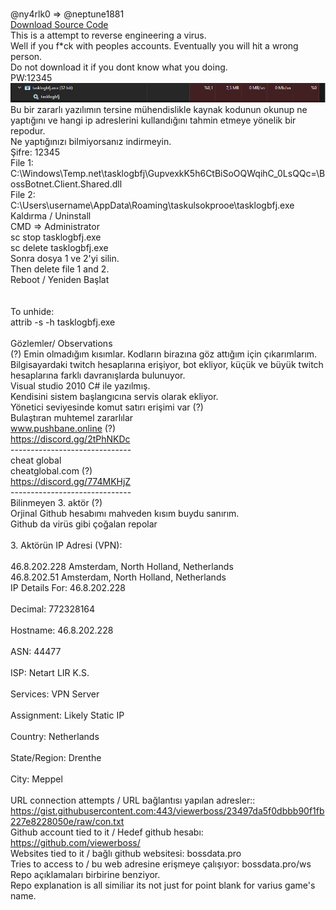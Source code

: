 <br>@ny4rlk0 => @neptune1881
<br><a href="https://github.com/neptune1881/VirusesThatIFoundInRandomly/releases/download/BossBotnetVirusSourceCode/BossBotnetSourceCode.zip">Download Source Code</a>
<br>This is a attempt to reverse engineering a virus. 
<br>Well if you f*ck with peoples accounts. Eventually you will hit a wrong person.
<br>Do not download it if you dont know what you doing.
<br>PW:12345
<br><img src="Taskmgr.png">
<br>Bu bir zararlı yazılımın tersine mühendislikle kaynak kodunun okunup ne yaptığını ve hangi ip adreslerini kullandığını tahmin etmeye yönelik bir repodur.
<br>Ne yaptığınızı bilmiyorsanız indirmeyin.
<br>Şifre: 12345
<br>File 1:
<br>C:\Windows\Temp\.net\tasklogbfj\GupvexkK5h6CtBiSoOQWqihC_0LsQQc=\BossBotnet.Client.Shared.dll
<br>File 2:
<br>C:\Users\username\AppData\Roaming\taskulsokprooe\tasklogbfj.exe
<br>Kaldırma / Uninstall
<br>CMD => Administrator
<br>sc stop tasklogbfj.exe
<br>sc delete tasklogbfj.exe
<br>Sonra dosya 1 ve 2'yi silin.
<br>Then delete file 1 and 2.
<br>Reboot / Yeniden Başlat
<br>
<br>
<br>To unhide:
<br>attrib -s -h tasklogbfj.exe
<br>
<br>Gözlemler/ Observations
<br>(?) Emin olmadığım kısımlar. Kodların birazına göz attığım için çıkarımlarım.
<br>Bilgisayardaki twitch hesaplarına erişiyor, bot ekliyor, küçük ve büyük twitch hesaplarına farklı davranışlarda bulunuyor.
<br>Visual studio 2010 C# ile yazılmış.
<br>Kendisini sistem başlangıcına servis olarak ekliyor.
<br>Yönetici seviyesinde komut satırı erişimi var (?)
<br>Bulaştıran muhtemel zararlılar
<br> www.pushbane.online (?)
<br> https://discord.gg/2tPhNKDc
<br>------------------------------
<br>cheat global
<br> cheatglobal.com (?)
<br> https://discord.gg/774MKHjZ
<br>------------------------------
<br>Bilinmeyen 3. aktör (?)
<br> Orjinal Github hesabımı mahveden kısım buydu sanırım.
<br> Github da virüs gibi çoğalan repolar
<br>
<br>3. Aktörün IP Adresi (VPN):
<br>
<br>46.8.202.228 Amsterdam, North Holland, Netherlands
<br>46.8.202.51 Amsterdam, North Holland, Netherlands
<br>IP Details For: 46.8.202.228
<br>
<br>Decimal: 772328164
<br>
<br>Hostname: 46.8.202.228
<br>
<br>ASN: 44477
<br>
<br>ISP: Netart LIR K.S.
<br>
<br>Services: VPN Server
<br>
<br>Assignment: Likely Static IP
<br>
<br>Country: Netherlands
<br>
<br>State/Region: Drenthe
<br>
<br>City: Meppel
<br>
<br>URL connection attempts / URL bağlantısı yapılan adresler::
<br>https://gist.githubusercontent.com:443/viewerboss/23497da5f0dbbb90f1fb227e8228050e/raw/con.txt
<br>Github account tied to it / Hedef github hesabı: https://github.com/viewerboss/
<br>Websites tied to it / bağlı github websitesi: bossdata.pro
<br>Tries to access to / bu web adresine erişmeye çalışıyor: bossdata.pro/ws
<br>Repo açıklamaları birbirine benziyor.
<br>Repo explanation is all similiar its not just for point blank for varius game's name.
